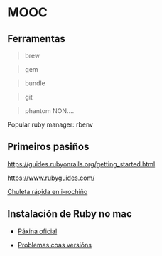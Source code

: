 # MOOC

## Ferramentas

> brew

> gem

> bundle

> git

> phantom NON....

Popular ruby manager: rbenv

## Primeiros pasiños

https://guides.rubyonrails.org/getting_started.html

https://www.rubyguides.com/

[Chuleta rápida en i-rochiño](https://gist.github.com/irocho/ab638b3f1214536c478a695c4cfd8364)


## Instalación de Ruby no mac

* [Páxina oficial](https://gorails.com/setup/osx/10.14-mojave)


* [Problemas coas versións](https://stackoverflow.com/questions/54738120/build-new-rails-app-error-loading-the-sqlite3-without-evidently-write-verion)




